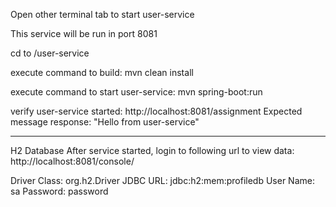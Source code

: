 Open other terminal tab to start user-service

This service will be run in port 8081

cd to /user-service

execute command to build: mvn clean install

execute command to start user-service: mvn spring-boot:run

verify user-service started:  http://localhost:8081/assignment
Expected message response: "Hello from user-service"


--- 
H2 Database
After service started, login to following url to view data:
http://localhost:8081/console/

Driver Class: org.h2.Driver
JDBC URL: jdbc:h2:mem:profiledb
User Name: sa
Password: password
